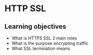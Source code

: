 # HTTP SSL
## Learning objectives
* What is HTTPS SSL 2 main roles
* What is the purpose encrypting traffic
* What SSL termination means
